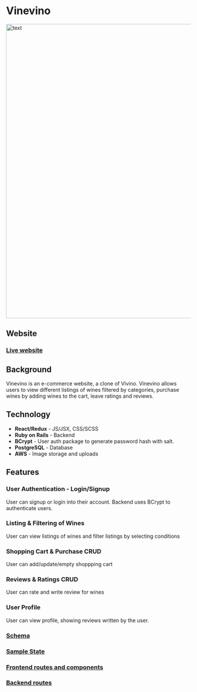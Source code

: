 # Vinevino

<img src="https://kslportfolio.s3.us-west-1.amazonaws.com/Vinevino.gif" alt="text" width="800" loop autoplay/>



## Website
### [Live website](https://vinevino.onrender.com)

## Background
Vinevino is an e-commerce website, a clone of Vivino. Vinevino allows users to view different listings of wines filtered by categories, purchase wines by adding wines to the cart, leave ratings and reviews.

## Technology
- **React/Redux** - JS/JSX, CSS/SCSS
- **Ruby on Rails** - Backend
- **BCrypt** - User auth package to generate password hash with salt.
- **PostgreSQL** - Database
- **AWS** - Image storage and uploads


## Features
### User Authentication - Login/Signup
User can signup or login into their account. Backend uses BCrypt to authenticate users.

### Listing & Filtering of Wines
User can view listings of wines and filter listings by selecting conditions

### Shopping Cart & Purchase CRUD
User can add/update/empty shoppping cart

### Reviews & Ratings CRUD
User can rate and write review for wines

### User Profile
User can view profile, showing reviews written by the user.


### [Schema](https://github.com/totorasora/FullstackProject-Vinevino/wiki/schema)
### [Sample State](https://github.com/totorasora/FullstackProject-Vinevino/wiki/sample-state)
### [Frontend routes and components](https://github.com/totorasora/FullstackProject-Vinevino/wiki/frontend-routes)
### [Backend routes](https://github.com/totorasora/FullstackProject-Vinevino/wiki/backend-routes)
